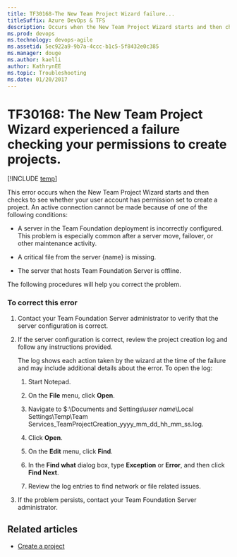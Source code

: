 ```yaml
---
title: TF30168-The New Team Project Wizard failure...  
titleSuffix: Azure DevOps & TFS
description: Occurs when the New Team Project Wizard starts and then checks to see whether your user account has permission set to create a project.
ms.prod: devops
ms.technology: devops-agile
ms.assetid: 5ec922a9-9b7a-4ccc-b1c5-5f8432e0c385
ms.manager: douge
ms.author: kaelli
author: KathrynEE
ms.topic: Troubleshooting
ms.date: 01/20/2017
---
```


# TF30168: The New Team Project Wizard experienced a failure checking your permissions to create projects.

[!INCLUDE [temp](../../_shared/version-vsts-tfs-all-versions.md)]

This error occurs when the New Team Project Wizard starts and then checks to see whether your user account has permission set to create a project. An active connection cannot be made because of one of the following conditions:  
  
-   A server in the Team Foundation deployment is incorrectly configured. This problem is especially common after a server move, failover, or other maintenance activity.  
  
-   A critical file from the server {name} is missing.  
  
-   The server that hosts Team Foundation Server is offline.  
  
 The following procedures will help you correct the problem.  
  
### To correct this error  
  
1.  Contact your Team Foundation Server administrator to verify that the server configuration is correct.  
  
2.  If the server configuration is correct, review the project creation log and follow any instructions provided.  
  
     The log shows each action taken by the wizard at the time of the failure and may include additional details about the error. To open the log:  
  
    1.  Start Notepad.  
  
    2.  On the **File** menu, click **Open**.  
  
    3.  Navigate to $:\Documents and Settings\\*user name*\Local Settings\Temp\Team Services_TeamProjectCreation_yyyy_mm_dd_hh_mm_ss.log.  
  
    4.  Click **Open**.  
  
    5.  On the **Edit** menu, click **Find**.  
  
    6.  In the **Find what** dialog box, type **Exception** or **Error**, and then click **Find Next**.  
  
    7.  Review the log entries to find network or file related issues.  
  
3.  If the problem persists, contact your Team Foundation Server administrator.  
    
## Related articles
- [Create a project](../../organizations/projects/create-project.md)